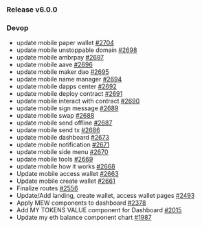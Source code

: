 ### Release v6.0.0

### Devop

* update mobile paper wallet [#2704](https://github.com/MyEtherWallet/MyEtherWallet/pull/2704)
* update mobile unstoppable domain [#2698](https://github.com/MyEtherWallet/MyEtherWallet/pull/2698)
* update mobile ambrpay [#2697](https://github.com/MyEtherWallet/MyEtherWallet/pull/2697)
* update mobile aave [#2696](https://github.com/MyEtherWallet/MyEtherWallet/pull/2696)
* update mobile maker dao [#2695](https://github.com/MyEtherWallet/MyEtherWallet/pull/2695)
* update mobile name manager [#2694](https://github.com/MyEtherWallet/MyEtherWallet/pull/2694)
* update mobile dapps center [#2692](https://github.com/MyEtherWallet/MyEtherWallet/pull/2692)
* update mobile deploy contract [#2691](https://github.com/MyEtherWallet/MyEtherWallet/pull/2691)
* update mobile interact with contract [#2690](https://github.com/MyEtherWallet/MyEtherWallet/pull/2690)
* update mobile sign message [#2689](https://github.com/MyEtherWallet/MyEtherWallet/pull/2689)
* update mobile swap [#2688](https://github.com/MyEtherWallet/MyEtherWallet/pull/2688)
* update mobile send offline [#2687](https://github.com/MyEtherWallet/MyEtherWallet/pull/2687)
* update mobile send tx [#2686](https://github.com/MyEtherWallet/MyEtherWallet/pull/2686)
* update mobile dashboard [#2673](https://github.com/MyEtherWallet/MyEtherWallet/pull/2673)
* update mobile notification [#2671](https://github.com/MyEtherWallet/MyEtherWallet/pull/2671)
* update mobile side menu [#2670](https://github.com/MyEtherWallet/MyEtherWallet/pull/2670)
* update mobile tools [#2669](https://github.com/MyEtherWallet/MyEtherWallet/pull/2669)
* update mobile how it works [#2668](https://github.com/MyEtherWallet/MyEtherWallet/pull/2668)
* Update mobile access wallet [#2663](https://github.com/MyEtherWallet/MyEtherWallet/pull/2663)
* Update mobile create wallet [#2661](https://github.com/MyEtherWallet/MyEtherWallet/pull/2661)
* Finalize routes [#2556](https://github.com/MyEtherWallet/MyEtherWallet/pull/2556)
* Update/Add landing, create wallet, access wallet pages [#2493](https://github.com/MyEtherWallet/MyEtherWallet/pull/2493)
* Apply MEW components to dashboard [#2378](https://github.com/MyEtherWallet/MyEtherWallet/pull/2378)
* Add MY TOKENS VALUE component for Dashboard [#2015](https://github.com/MyEtherWallet/MyEtherWallet/pull/2015)
* Update my eth balance component chart [#1987](https://github.com/MyEtherWallet/MyEtherWallet/pull/1987)
